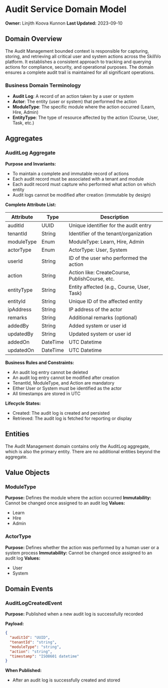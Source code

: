 # Audit Service Domain Model

**Owner:** Linjith Koova Kunnon
**Last Updated:** 2023-09-10

## Domain Overview

The Audit Management bounded context is responsible for capturing, storing, and retrieving all critical user and system actions across the SkillVo platform. It establishes a consistent approach to tracking and querying actions for compliance, security, and operational purposes. The domain ensures a complete audit trail is maintained for all significant operations.

### Business Domain Terminology

- **Audit Log**: A record of an action taken by a user or system
- **Actor**: The entity (user or system) that performed the action
- **ModuleType**: The specific module where the action occurred (Learn, Hire, Admin)
- **EntityType**: The type of resource affected by the action (Course, User, Task, etc.)

## Aggregates

### AuditLog Aggregate

**Purpose and Invariants:**
- To maintain a complete and immutable record of actions
- Each audit record must be associated with a tenant and module
- Each audit record must capture who performed what action on which entity
- Audit logs cannot be modified after creation (immutable by design)

**Complete Attribute List:**

| Attribute   | Type     | Description                                     |
|-------------|----------|-------------------------------------------------|
| auditId     | UUID     | Unique identifier for the audit entry           |
| tenantId    | String   | Identifier of the tenant/organization           |
| moduleType  | Enum     | ModuleType: Learn, Hire, Admin                  |
| actorType   | Enum     | ActorType: User, System                         |
| userId      | String   | ID of the user who performed the action         |
| action      | String   | Action like: CreateCourse, PublishCourse, etc.  |
| entityType  | String   | Entity affected (e.g., Course, User, Task)      |
| entityId    | String   | Unique ID of the affected entity                |
| ipAddress   | String   | IP address of the actor                         |
| remarks     | String   | Additional remarks (optional)                   |
| addedBy     | String   | Added system or user id                         |
| updatedBy   | String   | Updated system or user id                       |
| addedOn     | DateTime | UTC Datetime                                    |
| updatedOn   | DateTime | UTC Datetime                                    |

**Business Rules and Constraints:**
- An audit log entry cannot be deleted
- An audit log entry cannot be modified after creation
- TenantId, ModuleType, and Action are mandatory
- Either User or System must be identified as the actor
- All timestamps are stored in UTC

**Lifecycle States:**
- Created: The audit log is created and persisted
- Retrieved: The audit log is fetched for reporting or display

## Entities

The Audit Management domain contains only the AuditLog aggregate, which is also the primary entity. There are no additional entities beyond the aggregate.

## Value Objects

### ModuleType

**Purpose:** Defines the module where the action occurred
**Immutability:** Cannot be changed once assigned to an audit log
**Values:**
- Learn
- Hire
- Admin

### ActorType

**Purpose:** Defines whether the action was performed by a human user or a system process
**Immutability:** Cannot be changed once assigned to an audit log
**Values:**
- User
- System

## Domain Events

### AuditLogCreatedEvent

**Purpose:** Published when a new audit log is successfully recorded

**Payload:**
```json
{
  "auditId": "UUID",
  "tenantId": "string",
  "moduleType": "string",
  "action": "string",
  "timestamp": "ISO8601 datetime"
}
```

**When Published:**
- After an audit log is successfully created and stored 
